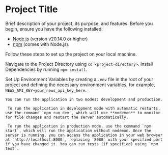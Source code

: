 # Project Title

Brief description of your project, its purpose, and features.
Before you begin, ensure you have the following installed:

- [Node.js](https://nodejs.org/) (version v20.14.0 or higher)
- [npm](https://www.npmjs.com/) (comes with Node.js).

Follow these steps to set up the project on your local machine.


Navigate to the Project Directory using `cd <project-directory>`.
Install Dependencies by running `npm install`.

Set Up Environment Variables by creating a `.env` file in the root of your project and defining the necessary environment variables, for example, `NEWS_API_KEY=your_news_api_key_here`.

    You can run the application in two modes: development and production.

     To run the application in development mode with automatic restarts, use the command `npm run dev`, which will use **nodemon** to monitor for file changes and restart the server automatically.

     To run the application in production mode, use the command `npm start`, which will run the application without nodemon. Once the server is running, you can access the application in your web browser at `http://localhost:8000`, replacing `8000` with your specified port if you have changed it. You can run tests (if specified) using `npm test`.
